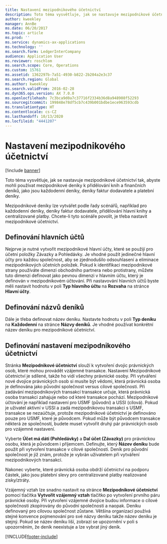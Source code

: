 ```yaml
---
title: Nastavení mezipodnikového účetnictví
description: Toto téma vysvětluje, jak se nastavuje mezipodnikové účetnictví tak, abyste mohli používat mezipodnikové deníky k přidělování knih a finančních deníků, jako jsou každodenní deníky, deníky faktur dodavatele a platební deníky.
author: kweekley
manager: AnnBe
ms.date: 06/20/2017
ms.topic: article
ms.prod: ''
ms.service: dynamics-ax-applications
ms.technology: ''
ms.search.form: LedgerInterCompany
audience: Application User
ms.reviewer: roschlom
ms.search.scope: Core, Operations
ms.custom: 15761
ms.assetid: 1362297b-7a51-4930-b822-2b204a2e3c37
ms.search.region: Global
ms.author: kweekley
ms.search.validFrom: 2016-02-28
ms.dyn365.ops.version: AX 7.0.0
ms.openlocfilehash: 7c3bca9d0a7c37716f2334b36d8a948908f52293
ms.sourcegitcommit: 199848e78df5cb7c439b001bdbe1ece963593cdb
ms.translationtype: HT
ms.contentlocale: cs-CZ
ms.lasthandoff: 10/13/2020
ms.locfileid: "4441207"
---
```

# <a name="intercompany-accounting-setup"></a>Nastavení mezipodnikového účetnictví

[!include [banner](../includes/banner.md)]

Toto téma vysvětluje, jak se nastavuje mezipodnikové účetnictví tak, abyste mohli používat mezipodnikové deníky k přidělování knih a finančních deníků, jako jsou každodenní deníky, deníky faktur dodavatele a platební deníky.

Mezipodnikové deníky lze vytvářet podle řady scénářů, například pro každodenní deníky, deníky faktur dodavatele, přidělování hlavní knihy a centralizované platby. Chcete-li tyto scénáře povolit, je třeba nastavit mezipodnikové účetnictví.

## <a name="define-main-accounts"></a>Definování hlavních účtů
Nejprve je nutné vytvořit mezipodnikové hlavní účty, které se použijí pro účetní položky Závazky a Pohledávky. Je vhodné použít jedinečné hlavní účty pro každou společnost, aby se zjednodušilo odsouhlasení a eliminace mezipodnikových účetních položek. Pokud k identifikaci mezipodnikové strany používáte dimenzi obchodního partnera nebo protistrany, můžete tuto dimenzi definovat jako pevnou dimenzi v hlavním účtu, který je definován v mezipodnikovém účtování. Při nastavování hlavních účtů byste měli nastavit hodnotu v poli **Typ hlavního účtu** na **Rozvaha** na stránce **Hlavní účty**.

## <a name="define-journal-names"></a>Definování názvů deníků
Dále je třeba definovat název deníku. Nastavte hodnotu v poli **Typ deníku** na **Každodenní** na stránce **Názvy deníků**. Je vhodné používat konkrétní název deníku pro mezipodnikové účetnictví.

## <a name="define-intercompany-accounting-setup"></a>Definování nastavení mezipodnikového účetnictví
Stránka **Mezipodnikové účetnictví** slouží k vytvoření dvojic právnických osob, které mohou provádět vzájemné transakce. Nastavení Mezipodnikové účetnictví je sdílené, takže ho vidí všechny právnické osoby. Při vytváření nové dvojice právnických osob si musíte být vědomi, která právnická osoba je definována jako původní společnost versus cílové společnosti. Při zadávání mezipodnikových transakcí transakce určuje, která právnická osoba transakci zahajuje nebo od které transakce pochází. Mezipodnikové účtování je například nastavení pro USMF (původní) a USSI (cílová). Pokud je uživatel aktivní v USSI a zadá mezipodnikovou transakci s USMF, transakce se nezaúčtuje, protože mezipodnikové účetnictví je definováno pouze pro USMF, které je původcem. Pokud může být původcem transakce některá ze společností, budete muset vytvořit druhý pár právnických osob pro vzájemné nastavení. 

Vyberte **Účet má dáti (Pohledávky)** a **Dal účet (Závazky)** pro právnickou osobu, která je původcem i příjemcem. Definujte, který **Název deníku** bude použit při vytvoření transakce v cílové společnosti. Deník pro původní společnost je již znám, protože je vybrán uživatelem při vytváření mezipodnikových transakcí. 

Nakonec vyberte, které právnická osoba obdrží účetnictví na podporu částek, jako jsou platební slevy pro centralizované platby realizované zisky/ztráty. 

Vzájemný vztah lze snadno nastavit na stránce **Mezipodnikové účetnictví** pomocí tlačítka **Vytvořit vzájemný vztah** tlačítko po vytvoření prvního páru právnické osoby. Při vytvoření vzájemné dvojice budou informace o cílové společnosti zkopírovány do původní společnosti a naopak. Deníku definovaný pro cílovou společnost zůstane. Většina organizací používá stejné konvence pojmenování pro své názvy deníku takže název deníku je stejný. Pokud se název deníku liší, zobrazí se upozornění v poli s upozorněním, že deník neexistuje a lze vybrat jiný deník.





[!INCLUDE[footer-include](../../includes/footer-banner.md)]